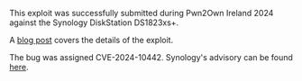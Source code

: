 This exploit was successfully submitted during Pwn2Own Ireland 2024 against the Synology DiskStation DS1823xs+.

A [blog post](https://blog.ret2.io/2025/04/23/pwn2own-soho-2024-diskstation/) covers the details of the exploit.

The bug was assigned CVE-2024-10442. Synology's advisory can be found [here](https://www.synology.com/en-global/security/advisory/Synology_SA_24_22).
